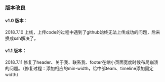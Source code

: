 ### 版本改良

#### v1.0 版本： 
2018.7.10 上线，上传code的过程中遇到了github始终无法上传成功的问题，后来换成ssh解决了。

#### v1.1 版本： 
2018.7.11 修复了header、关于我、联系我、footer在缩小页面宽度时候布局崩溃的问题。（修复过程：添加相应的min-width，给中部team、timeline添加固定width）
